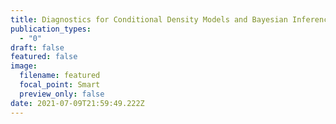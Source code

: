```yaml
---
title: Diagnostics for Conditional Density Models and Bayesian Inference Algorithms
publication_types:
  - "0"
draft: false
featured: false
image:
  filename: featured
  focal_point: Smart
  preview_only: false
date: 2021-07-09T21:59:49.222Z
---
```

